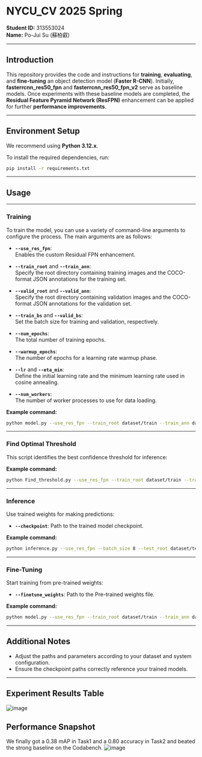 # NYCU_CV 2025 Spring

**Student ID:** 313553024  
**Name:** Po-Jui Su (蘇柏叡)

---

## Introduction

This repository provides the code and instructions for **training**, **evaluating**, and **fine-tuning** an object detection model (**Faster R-CNN**). Initially, **fasterrcnn_res50_fpn** and **fasterrcnn_res50_fpn_v2** serve as baseline models. Once experiments with these baseline models are completed, the **Residual Feature Pyramid Network (ResFPN)** enhancement can be applied for further **performance improvements**.

---

## Environment Setup

We recommend using **Python 3.12.x**.

To install the required dependencies, run:

```bash
pip install -r requirements.txt
```

---

## Usage

---

### Training

To train the model, you can use a variety of command-line arguments to configure the process. The main arguments are as follows:

- **`--use_res_fpn`**:  
  Enables the custom Residual FPN enhancement.

- **`--train_root`** and **`--train_ann`**:  
  Specify the root directory containing training images and the COCO-format JSON annotations for the training set.

- **`--valid_root`** and **`--valid_ann`**:  
  Specify the root directory containing validation images and the COCO-format JSON annotations for the validation set.

- **`--train_bs`** and **`--valid_bs`**:  
  Set the batch size for training and validation, respectively.

- **`--num_epochs`**:  
  The total number of training epochs.

- **`--warmup_epochs`**:  
  The number of epochs for a learning rate warmup phase.

- **`--lr`** and **`--eta_min`**:  
  Define the initial learning rate and the minimum learning rate used in cosine annealing.

- **`--num_workers`**:  
  The number of worker processes to use for data loading.

**Example command:**  
```bash
python model.py --use_res_fpn --train_root dataset/train --train_ann dataset/train.json --valid_root dataset/valid --valid_ann dataset/valid.json --train_bs 2 --valid_bs 4 --num_epochs 30 --warmup_epochs 5 --lr 1e-4 --eta_min 5e-6 --num_workers 0
```

---

### Find Optimal Threshold

This script identifies the best confidence threshold for inference:

**Example command:**
```bash
python Find_threshold.py --use_res_fpn --train_root dataset/train --train_ann dataset/train.json --valid_root dataset/valid --valid_ann dataset/valid.json --batch_size 4
```

---

### Inference

Use trained weights for making predictions:

- **`--checkpoint`**:
Path to the trained model checkpoint.

**Example command:**
```bash
python inference.py --use_res_fpn --batch_size 8 --test_root dataset/test --checkpoint best.pth
```

---

### Fine-Tuning

Start training from pre-trained weights:

- **`--finetune_weights`**:
Path to the Pre-trained weights file.

**Example command:**
```bash
python model.py --use_res_fpn --train_root dataset/train --train_ann dataset/train.json --valid_root dataset/valid --valid_ann dataset/valid.json --train_bs 2 --valid_bs 4 --num_epochs 20 --warmup_epochs 1 --lr 5e-6 --eta_min 5e-8 --num_workers 0 --finetune_weights best.pth
```

---

## Additional Notes
- Adjust the paths and parameters according to your dataset and system configuration.
- Ensure the checkpoint paths correctly reference your trained models.

---

## Experiment Results Table
![image](https://github.com/user-attachments/assets/c2d54845-f7f6-40a4-a2f8-9681afa8f45c)


## Performance Snapshot
We finally got a 0.38 mAP in Task1 and a 0.80 accuracy in Task2 and beated the strong baseline on the Codabench.
![image](https://github.com/user-attachments/assets/72a7dcd1-5c1f-4a5a-a891-8333bc398ef6)



